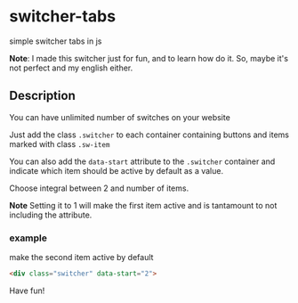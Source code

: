 # switcher-tabs
simple switcher tabs in js

**Note**: I made this switcher just for fun, and to learn how do it. So, maybe it's not perfect and my english either.

## Description

You can have unlimited number of switches on your website

Just add the class `.switcher` to each container containing buttons and items marked with class `.sw-item`

You can also add the `data-start` attribute to the `.switcher` container 
and indicate which item should be active by default as a value.

Choose integral between 2 and number of items.

**Note** Setting it to 1 will make the first item active 
and is tantamount to not including the attribute.

### example
make the second item active by default
```html
<div class="switcher" data-start="2">
```

Have fun!
